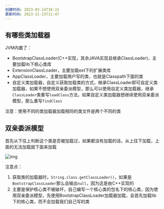 ```yaml
---
创建时间: 2023-03-14T18:15
更新时间: 2023-11-23T11:47
---
```

## 有哪些类加载器

JVM内置了：

- BootstrapClassLoader(C++实现，其余JAVA实现且继承ClassLoader)，主要加载lib下核心类库
- ExtensionClassLoader，主要加载ext下的扩展类库
- AppClassLoader，主要加载用户写的类，也就是Classpath下面的类
- 自定义类加载器，自定义获取加载类的方式，继承ClassLoader即可自定义类加载器，如果不想使用双亲委派模型，那么可以使用自定义类加载器，继承`ClassLoader`类重写`loadClass`方法，如果自定义类加载器想继续使用双亲委派模型，那么重写`findClass`

注意：使用不同的类加载器加载相同的类文件是两个不同的类

## 双亲委派模型

首先从下往上判断这个类是否被加载过，如果都没有加载的话，从上往下加载，上面的无法加载就下面来加载

![img](1657374446515-8a7c60c1-501f-4c0d-94e6-a9d1ba3e9efd.png)

注意点：

1. 获取类的加载器时，`String.class.getClassLoader()`，如果是`BootstrapClassLoader`那么会输出`null`，因为这是由C++实现的
2. 主要是保护核心类不被破坏，自己编写一个核心类的包名下的核心类，因为使用双亲委派模型，先使用BootstrapClassLoader加载器加载，会首先加载lib下的核心类，而不会加载我们自己写的类